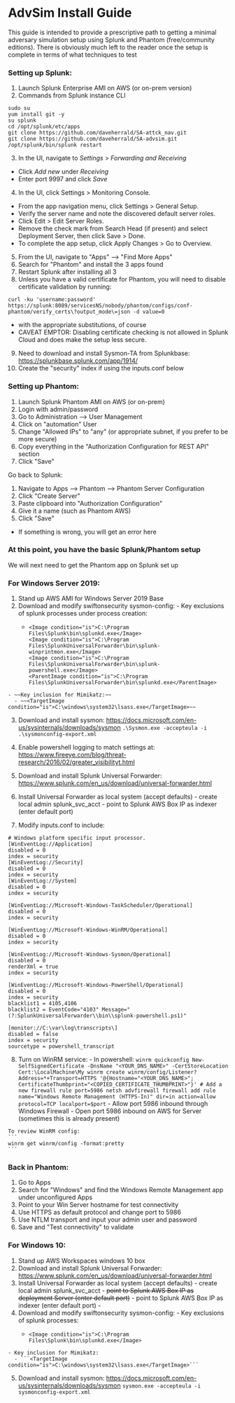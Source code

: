 
# AdvSim Install Guide
This guide is intended to provide a prescriptive path to getting a minimal adversary simulation setup using Splunk and Phantom (free/community editions).  There is obviously much left to the reader once the setup is complete in terms of what techniques to test

### Setting up Splunk:

1. Launch Splunk Enterprise AMI on AWS (or on-prem version)
2. Commands from Splunk instance CLI
```
sudo su
yum install git -y
su splunk
cd /opt/splunk/etc/apps
git clone https://github.com/daveherrald/SA-attck_nav.git
git clone https://github.com/daveherrald/SA-advsim.git
/opt/splunk/bin/splunk restart
```

3. In the UI, navigate to _Settings_ > _Forwarding and Receiving_
  - Click _Add new_ under _Receiving_
  - Enter port 9997 and click _Save_
4. In the UI, click Settings > Monitoring Console.
  - From the app navigation menu, click Settings > General Setup.
  - Verify the server name and note the discovered default server roles.
  - Click Edit > Edit Server Roles.
  - Remove the check mark from Search Head (if present) and select Deployment Server, then click Save > Done.
  - To complete the app setup, click Apply Changes > Go to Overview.

5. From the UI, navigate to "Apps" --> "Find More Apps"
6. Search for "Phantom" and install the 3 apps found
7. Restart Splunk after installing all 3
8. Unless you have a valid certificate for Phantom, you will need to disable certificate validation by running:
```
curl -ku 'username:password' https://splunk:8089/servicesNS/nobody/phantom/configs/conf-phantom/verify_certs\?output_mode\=json -d value=0
```
 - with the appropriate substitutions, of course
 - CAVEAT EMPTOR: Disabling certificate checking is not allowed in Splunk Cloud and does make the setup less secure.
9. Need to download and install Sysmon-TA from Splunkbase: https://splunkbase.splunk.com/app/1914/
10. Create the "security" index if using the inputs.conf below


### Setting up Phantom:
1. Launch Splunk Phantom AMI on AWS (or on-prem)
2. Login with admin/password
3. Go to Administration --> User Management
4. Click on "automation" User
5. Change "Allowed IPs" to "any" (or appropriate subnet, if you prefer to be more secure)
6. Copy everything in the "Authorization Configuration for REST API" section
7. Click "Save"

Go back to Splunk:
1. Navigate to Apps --> Phantom --> Phantom Server Configuration
2. Click "Create Server"
3. Paste clipboard into "Authorization Configuration"
4. Give it a name (such as Phantom AWS)
5. Click "Save"
 - If something is wrong, you will get an error here

### At this point, you have the basic Splunk/Phantom setup

We will next need to get the Phantom app on Splunk set up



### For Windows Server 2019:
  1. Stand up AWS AMI for Windows Server 2019 Base
  2. Download and modify swiftonsecurity sysmon-config:
    - Key exclusions of splunk processes under process creation:
      - ```<Image condition="is">C:\Program Files\Splunk\bin\btool.exe</Image>
        <Image condition="is">C:\Program Files\Splunk\bin\splunkd.exe</Image>
        <Image condition="is">C:\Program Files\SplunkUniversalForwarder\bin\splunk-winprintmon.exe</Image>
        <Image condition="is">C:\Program Files\SplunkUniversalForwarder\bin\splunk-powershell.exe</Image>
        <ParentImage condition="is">C:\Program Files\SplunkUniversalForwarder\bin\splunkd.exe</ParentImage>
        ```
    - ~~Key inclusion for Mimikatz:~~
      - ~~<TargetImage condition="is">C:\windows\system32\lsass.exe</TargetImage>~~

  3. Download and install sysmon:
    https://docs.microsoft.com/en-us/sysinternals/downloads/sysmon
    ```
    .\Sysmon.exe -accepteula -i .\sysmonconfig-export.xml
    ```

  4. Enable powershell logging to match settings at: https://www.fireeye.com/blog/threat-research/2016/02/greater_visibilityt.html

  5. Download and install Splunk Universal Forwarder:
    https://www.splunk.com/en_us/download/universal-forwarder.html
  6. Install Universal Forwarder as local system (accept defaults)
    - create local admin splunk_svc_acct
    - point to Splunk AWS Box IP as indexer (enter default port)
  7. Modify inputs.conf to include:
  ```
# Windows platform specific input processor.
[WinEventLog://Application]
disabled = 0
index = security
[WinEventLog://Security]
disabled = 0
index = security
[WinEventLog://System]
disabled = 0
index = security

  [WinEventLog://Microsoft-Windows-TaskScheduler/Operational]
  disabled = 0
  index = security

  [WinEventLog://Microsoft-Windows-WinRM/Operational]
  disabled = 0
  index = security

  [WinEventLog://Microsoft-Windows-Sysmon/Operational]
  disabled = 0
  renderXml = true
  index = security

  [WinEventLog://Microsoft-Windows-PowerShell/Operational]
  disabled = 0
  index = security
  blacklist1 = 4105,4106
  blacklist2 = EventCode="4103" Message="(?:SplunkUniversalForwarder\\bin\\splunk-powershell.ps1)"

  [monitor://C:\var\log\transcripts\]
  disabled = false
  index = security
  sourcetype = powershell_transcript
 ```
  8. Turn on WinRM service:
    - In powershell:
    ```
    winrm quickconfig
    New-SelfSignedCertificate -DnsName "<YOUR_DNS_NAME>" -CertStoreLocation Cert:\LocalMachine\My
    winrm create winrm/config/Listener?Address=*+Transport=HTTPS '@{Hostname="<YOUR_DNS_NAME>"; CertificateThumbprint="<COPIED_CERTIFICATE_THUMBPRINT>"}'
    # Add a new firewall rule
    port=5986
    netsh advfirewall firewall add rule name="Windows Remote Management (HTTPS-In)" dir=in action=allow protocol=TCP localport=$port
    ```
    - Allow port 5986 inbound through Windows Firewall
    - Open port 5986 inbound on AWS for Server (sometimes this is already present)

    To review WinRM config:
    ```
    winrm get winrm/config -format:pretty
    ```

### Back in Phantom:
  1. Go to Apps
  2. Search for "Windows" and find the Windows Remote Management app under unconfigured Apps
  3. Point to your Win Server hostname for test connectivity
  4. Use HTTPS as default protocol and change port to 5986
  5. Use NTLM transport and input your admin user and password
  6. Save and "Test connectivity" to validate

  




### For Windows 10:
  1. Stand up AWS Workspaces windows 10 box
  2. Download and install Splunk Universal Forwarder:
    https://www.splunk.com/en_us/download/universal-forwarder.html
  3. Install Universal Forwarder as local system (accept defaults)
    - create local admin splunk_svc_acct
    - ~~point to Splunk AWS Box IP as deployment Server (enter default port)~~
    - point to Splunk AWS Box IP as indexer (enter default port)
    -
  4. Download and modify swiftonsecurity sysmon-config:
    - Key exclusions of splunk processes:
      - ```<Image condition="is">C:\Program Files\Splunk\bin\btool.exe</Image>
        <Image condition="is">C:\Program Files\Splunk\bin\splunkd.exe</Image>
        ```
    - Key inclusion for Mimikatz:
      - ```<TargetImage condition="is">C:\windows\system32\lsass.exe</TargetImage>```

  5. Download and install sysmon:
    https://docs.microsoft.com/en-us/sysinternals/downloads/sysmon
    ```
    sysmon.exe -accepteula -i sysmonconfig-export.xml
    ```
